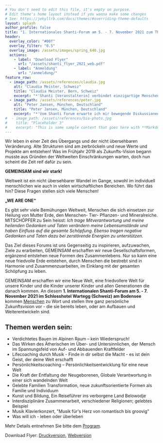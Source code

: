 ```yaml
---
# You don't need to edit this file, it's empty on purpose.
# Edit theme's home layout instead if you wanna make some changes
# See: https://jekyllrb.com/docs/themes/#overriding-theme-defaults
layout: splash
author_profile: false
title: "1. Internationales Shanti-Forum am 5. - 7. November 2021 zum Thema 'WE ARE ONE - Gelebte Zukunft'"
header:
  overlay_color: "#00f"
  overlay_filter: "0.5"
  overlay_image: /assets/images/spring_640.jpg
  actions:
    - label: "Download Flyer"
      url: "/assets/shanti_flyer_2021_web.pdf"
    - label: "Anmeldung"
      url: "/anmeldung/"
feature_row:
  - image_path: /assets/references/claudia.jpg
    alt: "Claudia Meister, Schweiz"
    title: "Claudia Meister, Bern, Schweiz"
    excerpt: "*'Shanti [Veranstalterin] verbindet einzigartige Menschen auf liebevolle weise und inspiriert mich mit Ihrer Vision zu Harmonie und Sicherheit'.*"
  - image_path: /assets/references/peter.jpg
    alt: "Peter Jansen, München, Deutschland"
    title: "Peter Jansen, München, Deutschland"
    excerpt: "*'Vom Shanti Forum erwarte ich mir bewegende Diskussionen zu neuen Lebensmodellen in allen Bereichen des Mensch-Seins.'*"
#  - image_path: /assets/references/bio-photo.jpg
#    title: "Placeholder 3"
#    excerpt: "This is some sample content that goes here with **Markdown** formatting."
---
```



Wir leben in einer Zeit des Übergangs und der nicht übersehbaren Veränderung. Alte
Strukturen sind am zerbröckeln und neue Werte und Projekte am entstehen! Was im
Frühjahr 2019 als Zukunfts-Vision begann musste aus Gründen der Weltweiten
Einschränkungen warten, doch nun scheint die Zeit reif dafür zu sein.

**GEMEINSAM sind wir stark!**

Weltweit ist ein nicht übersehbarer Wandel im Gange, sowohl im individuell menschlichen wie auch in vielen wirtschaftlichen Bereichen. Wo führt das hin? Diese Fragen stellen sich viele Menschen!

**„WE ARE ONE“**

Es gibt sehr viele Bemühungen Weltweit, Menschen die sich einsetzen zur Heilung von Mutter Erde, den Menschen- Tier- Pflanzen- und Mineralreiche.
MITSCHÖPFER zu Sein heisst: *Ich trage Mitverantwortung und meine heilenden Gedanken und Taten verändern meine Lebensumstände und haben Einfluss auf die gesamte Schöpfung. Ebenso tragen negative Gedanken und Taten dazu bei zerstörende Energien zu unterstützen.*

Das Ziel dieses Forums ist uns Gegenseitig zu inspirieren, aufzuwachen, Ziele zu erarbeiten,
GEMEINSAM erschaffen wir neue Gesellschaftsformen, ergänzend entstehen neue Formen des Zusammenlebens. Nur so kann eine neue friedvolle Erde entstehen, durch Menschen die bestrebt sind in Harmonie und Zusammenzuarbeiten, im Einklang mit der gesamten Schöpfung zu leben.

GEMEINSAM erschaffen wir eine Neue Welt, eine friedvollere Welt für unsere Kinder und die Kinder unserer Kinder und allen Generationen die danach kommen. An diesem **1. Internationalen Shanti-Forum am 5. - 7. November 2021 im Schlosshotel Wartegg (Schweiz) am Bodensee** kommen [Menschen](referenten) zu Wort und
stellen Ihre ganz persönliche Zukunftsvision vor - die sie bereits leben, oder am
Aufbauen und Weiterentwickeln sind.

## Themen werden sein:
- Verdichtetes Bauen im Alpinen Raum – kein Wiederspruch!
- Das Wirken des Ätherischen im Über- und Untersinnlichen, der Mensch im
  Spannungsfeld von Auf- und Abbauenden Kraftfelder
- Lifecoaching durch Musik - Finde in dir selbst die Macht - es ist dein Geist, der deine Welt erschafft
- Persönlichkeitscoaching – Persönlichkeitsentwicklung für eine neue Welt
- Die Kraft der Entfaltung der Neugeborenen, Globale Verantwortung in
  einer sich wandelnden Welt
- Gelebte Familien Transformation, neue zukunftsorientierte Formen als Familie
  und Individuum
- Kunst und Bildung, Ein Reiseführer ins verborgene Land Belowodje
- Interdisziplinäre Zusammenarbeit, verschiedener Religionen; gelebtes Beispiel
- Musik Klavierkonzert, "Musik für's Herz von romantisch bis groovig"
- Was will ich - leben oder überleben

Mehr Details entnehmen Sie bitte dem [Program](/program).

Download Flyer: [Druckversion](/assets/shanti_flyer_2021_druck.pdf), [Webversion](/assets/shanti_flyer_2021_web.pdf)
